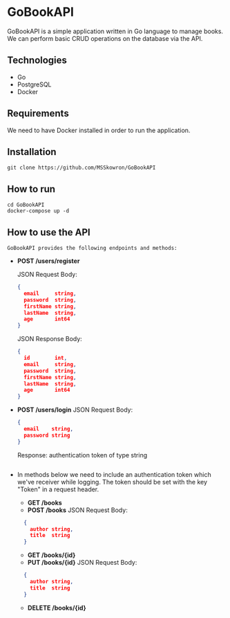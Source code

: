 # GoBookAPI

GoBookAPI is a simple application written in Go language to manage books. We can perform basic CRUD operations on the database via the API.

## Technologies

- Go
- PostgreSQL
- Docker

## Requirements

We need to have Docker installed in order to run the application.

## Installation

`git clone https://github.com/MSSkowron/GoBookAPI`

## How to run

```
cd GoBookAPI
docker-compose up -d
```

## How to use the API

    GoBookAPI provides the following endpoints and methods:

- **POST /users/register**

  JSON Request Body:

  ```json
  {
    email     string,
    password  string,
    firstName string,
    lastName  string,
    age       int64
  }
  ```

  JSON Response Body:

  ```json
  {
    id        int,
    email     string,
    password  string,
    firstName string,
    lastName  string,
    age       int64
  }
  ```

- **POST /users/login**
  JSON Request Body:

  ```json
  {
    email    string,
    password string
  }
  ```

  Response: authentication token of type string

  ```

  ```

- In methods below we need to include an authentication token which we've receiver while logging. The token should be set with the key "Token" in a request header.

  - **GET /books**
  - **POST /books**
    JSON Request Body:

  ```json
    {
      author string,
      title  string
    }
  ```

  - **GET /books/{id}**
  - **PUT /books/{id}**
    JSON Request Body:

  ```json
    {
      author string,
      title  string
    }
  ```

  - **DELETE /books/{id}**
